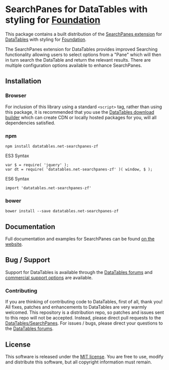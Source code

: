 # SearchPanes for DataTables with styling for [Foundation](https://get.foundation/)

This package contains a built distribution of the [SearchPanes extension](https://datatables.net/extensions/SearchPanes) for [DataTables](https://datatables.net/) with styling for [Foundation](https://get.foundation/).

The SearchPanes extension for DataTables provides improved Searching functionality allowing users to select options from a "Pane" which will then in turn search the DataTable and return the relevant results. There are multiple configuration options available to enhance SearchPanes.


## Installation

### Browser

For inclusion of this library using a standard `<script>` tag, rather than using this package, it is recommended that you use the [DataTables download builder](//datatables.net/download) which can create CDN or locally hosted packages for you, will all dependencies satisfied.

### npm

```
npm install datatables.net-searchpanes-zf
```

ES3 Syntax
```
var $ = require( 'jquery' );
var dt = require( 'datatables.net-searchpanes-zf' )( window, $ );
```

ES6 Syntax
```
import 'datatables.net-searchpanes-zf'
```

### bower

```
bower install --save datatables.net-searchpanes-zf
```



## Documentation

Full documentation and examples for SearchPanes can be found [on the website](https://datatables.net/extensions/searchpanes).


## Bug / Support

Support for DataTables is available through the [DataTables forums](//datatables.net/forums) and [commercial support options](//datatables.net/support) are available.


### Contributing

If you are thinking of contributing code to DataTables, first of all, thank you! All fixes, patches and enhancements to DataTables are very warmly welcomed. This repository is a distribution repo, so patches and issues sent to this repo will not be accepted. Instead, please direct pull requests to the [DataTables/SearchPanes](http://github.com/DataTables/SearchPanes). For issues / bugs, please direct your questions to the [DataTables forums](//datatables.net/forums).


## License

This software is released under the [MIT license](//datatables.net/license). You are free to use, modify and distribute this software, but all copyright information must remain.

